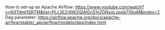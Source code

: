 How to set-up an Apache Airflow: https://www.youtube.com/watch?v=N3Tdmt1SRTM&list=PLc2EZr8W2QIAI0cS1nZGNxoLzppb7XbqM&index=2    
Dag parameter: https://airflow.apache.org/docs/apache-airflow/stable/_api/airflow/models/dag/index.html 
